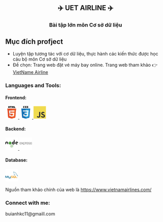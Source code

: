 <h2 align="center">✈️ UET AIRLINE ✈️</h3>

<h3 align="center">Bài tập lớn môn Cơ sở dữ liệu</h3>

## Mục đích profject
- Luyện tập tương tác với cơ dữ liệu, thực hành các kiến thức được học cảu bộ môn Cơ sở dữ liệu
- Đề chọn: Trang web đặt vé máy bay online. Trang web tham khảo 👉 <a href="https://www.vietnamairlines.com" target="_blank" rel="noreferrer">VietName Airline</a>

<h3 align="left">Languages and Tools:</h3>

#### Frontend:
<p align="left">
  <a href="https://www.w3.org/html/" target="_blank" rel="noreferrer"> <img src="https://raw.githubusercontent.com/devicons/devicon/master/icons/html5/html5-original-wordmark.svg" alt="html5" width="40" height="40"/> </a>
  <a href="https://www.w3schools.com/css/" target="_blank" rel="noreferrer"> <img src="https://raw.githubusercontent.com/devicons/devicon/master/icons/css3/css3-original-wordmark.svg" alt="css3" width="40" height="40"/> </a>  
  <a href="https://developer.mozilla.org/en-US/docs/Web/JavaScript" target="_blank" rel="noreferrer"> <img src="https://raw.githubusercontent.com/devicons/devicon/master/icons/javascript/javascript-original.svg" alt="javascript" width="40" height="40"/> </a>  
</p>
  
#### Backend:
<p align="left"> 
  <a href="https://nodejs.org" target="_blank" rel="noreferrer"> <img src="https://raw.githubusercontent.com/devicons/devicon/master/icons/nodejs/nodejs-original-wordmark.svg" alt="nodejs" width="40" height="40"/> </a> 
  <a href="https://expressjs.com" target="_blank" rel="noreferrer"> <img src="https://raw.githubusercontent.com/devicons/devicon/master/icons/express/express-original-wordmark.svg" alt="express" width="40" height="40"/> </a> 
</p>

#### Database:
<p align="left"> 
  <a href="https://www.mysql.com/" target="_blank" rel="noreferrer"> <img src="https://raw.githubusercontent.com/devicons/devicon/master/icons/mysql/mysql-original-wordmark.svg" alt="mysql" width="40" height="40"/> </a> 
</p>

Nguồn tham khảo chính của web là https://www.vietnamairlines.com/

<h3 align="left">Connect with me:</h3>
<p align="left">
  buianhkc11@gmaill.com
</p>

